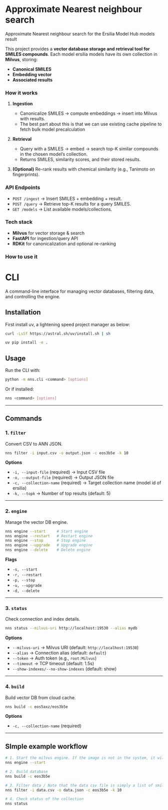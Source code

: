 # Approximate Nearest neighbour search
Approximate Nearest neighbour search for the Ersilia Model Hub models result

This project provides a **vector database storage and retrieval tool for SMILES compounds**. Each model ersilia models have its own collection in **Milvus**, storing:

* **Canonical SMILES**
* **Embedding vector**
* **Associated results** 

### How it works

1. **Ingestion**

   * Canonicalize SMILES → compute embeddings → insert into Milvus with results.
   * The best part about this is that we can use existing cache pipeline to fetch bulk model precalculation
2. **Retrieval**

   * Query with a SMILES → embed → search top-K similar compounds in the chosen model’s collection.
   * Returns SMILES, similarity scores, and their stored results.
3. **(Optional)** Re-rank results with chemical similarity (e.g., Tanimoto on fingerprints).

### API Endpoints

* `POST /ingest` → Insert SMILES + embedding + result.
* `POST /query` → Retrieve top-K results for a query SMILES.
* `GET /models` → List available models/collections.

### Tech stack

* **Milvus** for vector storage & search
* **FastAPI** for ingestion/query API
* **RDKit** for canonicalization and optional re-ranking

### How to use it


# CLI

A command-line interface for managing vector databases, filtering data, and controlling the engine.

## Installation
First install uv, a lightening speed project manager as below:
```bash
curl -LsSf https://astral.sh/uv/install.sh | sh
```

```bash
uv pip install -e .
```

## Usage

Run the CLI with:

```bash
python -m nns.cli <command> [options]
```

Or if installed:

```bash
nns <command> [options]
```

---

## Commands

### 1. `filter`

Convert CSV to ANN JSON.

```bash
nns filter -i input.csv -o output.json -c eos3b5e -k 10
```

**Options**

* `-i, --input-file` (required) → Input CSV file
* `-o, --output-file` (required) → Output JSON file
* `-c, --collection-name` (required) → Target collection name (model id of ersilia)
* `-k, --topk` → Number of top results (default: 5)

---

### 2. `engine`

Manage the vector DB engine.

```bash
nns engine --start     # Start engine
nns engine --restart   # Restart engine
nns engine --stop      # Stop engine
nns engine --upgrade   # Upgrade engine
nns engine --delete    # Delete engine
```

**Flags**

* `-s, --start`
* `-r, --restart`
* `-p, --stop`
* `-u, --upgrade`
* `-d, --delete`

---

### 3. `status`

Check connection and index details.

```bash
nns status --milvus-uri http://localhost:19530 --alias mydb
```

**Options**

* `--milvus-uri` → Milvus URI (default: `http://localhost:19530`)
* `--alias` → Connection alias (default: `default`)
* `--token` → Auth token (e.g., `root:Milvus`)
* `--timeout` → TCP timeout (default: 1.5s)
* `--show-indexes/--no-show-indexes` (default: show)

---

### 4. `build`

Build vector DB from cloud cache.

```bash
nns build -c eos5axz/eos3b5e
```

**Options**

* `-c, --collection-name` (required)

---

## SImple example workflow

```bash
# 1. Start the milvus engine. If the image is not in the system, it will be pulled.
nns engine --start

# 2. Build database
nns build -c eos3b5e

# 3. Filter data / Note that the data csv file is simply a list of smiles
nns filter -i data.csv -o data.json -c eos3b5e -k 10

# 4. Check status of the collection
nns status
```
